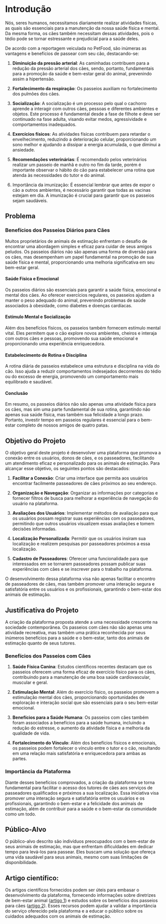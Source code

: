 # Introdução

Nós, seres humanos, necessitamos diariamente realizar atividades físicas, as quais são essenciais para a manutenção da nossa saúde física e mental. Da mesma forma, os cães também necessitam dessas atividades, pois o tédio pode se tornar estressante e prejudicial para a saúde deles.

De acordo com a reportagem veiculada no PetFood, são inúmeras as vantagens e benefícios de passear com seu cão, destacando-se:

1. __Diminuição da pressão arterial__: As caminhadas contribuem para a redução da pressão arterial dos cães, sendo, portanto, fundamentais para a promoção da saúde e bem-estar geral do animal, prevenindo assim a hipertensão.

2. __Fortalecimento da respiração__: Os passeios auxiliam no fortalecimento dos pulmões dos cães.

3. __Socialização__: A socialização é um processo pelo qual o cachorro aprende a interagir com outros cães, pessoas e diferentes ambientes e objetos. Este processo é fundamental desde a fase de filhote e deve ser continuado na fase adulta, visando evitar medos, agressividade e comportamentos inadequados.

4. __Exercícios físicos__: As atividades físicas contribuem para retardar o envelhecimento, reduzindo a deterioração celular, proporcionando um sono melhor e ajudando a dissipar a energia acumulada, o que diminui a ansiedade.

5. __Recomendações veterinárias__: É recomendado pelos veterinários realizar um passeio de manhã e outro no fim da tarde, porém é importante observar o hábito do cão para estabelecer uma rotina que atenda às necessidades do tutor e do animal.

6. Importância da imunização: É essencial lembrar que antes de expor o cão a outros ambientes, é necessário garantir que todas as vacinas estejam em dia. A imunização é crucial para garantir que os passeios sejam saudáveis.

## Problema

### Benefícios dos Passeios Diários para Cães
Muitos proprietários de animais de estimação enfrentam o desafio de encontrar uma abordagem simples e eficaz para cuidar de seus amigos peludos. Os passeios diários não são apenas uma forma de diversão para os cães, mas desempenham um papel fundamental na promoção de sua saúde física e mental, proporcionando uma melhoria significativa em seu bem-estar geral.

#### Saúde Física e Emocional
Os passeios diários são essenciais para garantir a saúde física, emocional e mental dos cães. Ao oferecer exercícios regulares, os passeios ajudam a manter o peso adequado do animal, prevenindo problemas de saúde associados à obesidade, como diabetes e doenças cardíacas.


#### Estímulo Mental e Socialização
Além dos benefícios físicos, os passeios também fornecem estímulo mental vital. Eles permitem que o cão explore novos ambientes, cheiros e interaja com outros cães e pessoas, promovendo sua saúde emocional e proporcionando uma experiência enriquecedora.

#### Estabelecimento de Rotina e Disciplina
A rotina diária de passeios estabelece uma estrutura e disciplina na vida do cão. Isso ajuda a reduzir comportamentos indesejados decorrentes do tédio ou do excesso de energia, promovendo um comportamento mais equilibrado e saudável.

#### Conclusão
Em resumo, os passeios diários não são apenas uma atividade física para os cães, mas sim uma parte fundamental de sua rotina, garantindo não apenas sua saúde física, mas também sua felicidade a longo prazo. Portanto, investir tempo em passeios regulares é essencial para o bem-estar completo de nossos amigos de quatro patas.


## Objetivo do Projeto
O objetivo geral deste projeto é desenvolver uma plataforma que promova a conexão entre os usuários, donos de cães, e os passeadores, facilitando um atendimento eficaz e personalizado para os animais de estimação. Para alcançar esse objetivo, os seguintes pontos são destacados:

1. __Facilitar a Conexão__: Criar uma interface que permita aos usuários encontrar facilmente passeadores de cães próximos ao seu endereço.

2. __Organização e Navegação__: Organizar as informações por categorias e fornecer filtros de busca para melhorar a experiência de navegação do usuário na plataforma.

3. __Avaliações dos Usuários__: Implementar métodos de avaliação para que os usuários possam registrar suas experiências com os passeadores, permitindo que outros usuários visualizem essas avaliações e tomem decisões informadas.

4. __Localização Personalizada__: Permitir que os usuários insiram sua localização e realizem pesquisas por passeadores próximos a essa localização.

5. __Cadastro de Passeadores__: Oferecer uma funcionalidade para que interessados em se tornarem passeadores possam publicar suas experiências com cães e se inscrever para o trabalho na plataforma.

O desenvolvimento dessa plataforma visa não apenas facilitar o encontro de passeadores de cães, mas também promover uma interação segura e satisfatória entre os usuários e os profissionais, garantindo o bem-estar dos animais de estimação.

## Justificativa do Projeto
A criação da plataforma proposta atende a uma necessidade crescente na sociedade contemporânea. Os passeios com cães não são apenas uma atividade recreativa, mas também uma prática reconhecida por seus inúmeros benefícios para a saúde e o bem-estar, tanto dos animais de estimação quanto de seus tutores.

### Benefícios dos Passeios com Cães
1. __Saúde Física Canina__: Estudos científicos recentes destacam que os passeios oferecem uma forma eficaz de exercício físico para os cães, contribuindo para a manutenção de uma boa saúde cardiovascular, muscular e geral.

2. __Estimulação Mental__: Além do exercício físico, os passeios promovem a estimulação mental dos cães, proporcionando oportunidades de exploração e interação social que são essenciais para o seu bem-estar emocional.

3. __Benefícios para a Saúde Humana__: Os passeios com cães também foram associados a benefícios para a saúde humana, incluindo a redução do estresse, o aumento da atividade física e a melhoria da qualidade de vida.

4. __Fortalecimento do Vínculo__: Além dos benefícios físicos e emocionais, os passeios podem fortalecer o vínculo entre o tutor e o cão, resultando em uma relação mais satisfatória e enriquecedora para ambas as partes. 

### Importância da Plataforma
Diante desses benefícios comprovados, a criação da plataforma se torna fundamental para facilitar o acesso dos tutores de cães aos serviços de passeadores qualificados e próximos a sua localização. Essa iniciativa visa promover uma interação segura e satisfatória entre os usuários e os profissionais, garantindo o bem-estar e a felicidade dos animais de estimação, além de contribuir para a saúde e o bem-estar da comunidade como um todo.


## Público-Alvo

O público-alvo descrito são indivíduos preocupados com o bem-estar de seus animais de estimação, mas que enfrentam dificuldades em dedicar tempo para levá-los para passear. Eles buscam uma solução que ofereça uma vida saudável para seus animais, mesmo com suas limitações de disponibilidade.

## Artigo científico:

Os artigos científicos fornecidos podem ser úteis para embasar o desenvolvimento da plataforma, fornecendo informações sobre diretrizes de bem-estar animal ([artigo 1](13-Referências.md)) e estudos sobre os benefícios dos passeios para cães ([artigo 2](13-Referências.md)). Esses recursos podem ajudar a validar a importância do serviço oferecido pela plataforma e a educar o público sobre os cuidados adequados com os animais de estimação.

